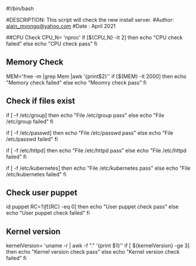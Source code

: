 #!/bin/bash

#DESCRIPTION: This script will check the new install server.
#Author: alain_mvongo@yahoo.com
#Date : April 2021

##CPU Check
CPU_N= 'nproc'
if [${CPU_N} -lt 2]
then
echo "CPU check failed"
else
echo "CPU check pass"
fi

## Memory Check
MEM='free -m |grep Mem |awk '{print$2}''
if [${MEM} -lt 2000]
then
echo "Memory check failed"
else
echo "Meomry check pass"
fi

## Check if files exist
if [ -f /etc/group]
then
echo "File /etc/group pass"
else
echo "File /etc/group failed"
fi

if [ -f /etc/passwd]
then
echo "File /etc/passwd pass"
else
echo "File /etc/passwd failed"
fi

if [ -f /etc/httpd]
then
echo "File /etc/httpd pass"
else
echo "File /etc/httpd failed"
fi

if [ -f /etc/kubernetes]
then
echo "File /etc/kubernetes pass"
else
echo "File /etc/kubernetes failed"
fi

## Check user puppet
id puppet
RC=$?
if [${RC} -eq 0]
then
echo "User puppet check pass"
else
echo "User puppet check failed"
fi

## Kernel version
kernelVersion= 'uname -r | awk -f "." '{print $1}''
if [ ${kernelVersion} -ge 3]
then
echo "Kernel version check pass"
else
echo "Kernel version check failed"
fi
